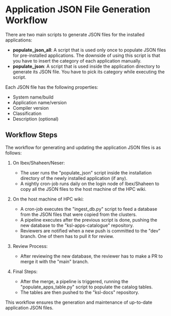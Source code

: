 # Application JSON File Generation Workflow

There are two main scripts to generate JSON files for the installed applications:

- **populate_json_all**: A script that is used only once to populate JSON files for pre-installed applications. The downside of using this script is that you have to insert the category of each application manually.
- **populate_json**: A script that is used inside the application directory to generate its JSON file. You have to pick its category while executing the script.

Each JSON file has the following properties:
- System name/build
- Application name/version
- Compiler version
- Classification
- Description (optional)

## Workflow Steps

The workflow for generating and updating the application JSON files is as follows:

1. On Ibex/Shaheen/Neser:
   - The user runs the "populate_json" script inside the installation directory of the newly installed application (if any).
   - A nightly cron-job runs daily on the login node of Ibex/Shaheen to copy all the JSON files to the host machine of the HPC wiki.

2. On the host machine of HPC wiki:
   - A cron-job executes the "ingest_db.py" script to feed a database from the JSON files that were copied from the clusters.
   - A pipeline executes after the previous script is done, pushing the new database to the "ksl-apps-catalogue" repository.
   - Reviewers are notified when a new push is committed to the "dev" branch. One of them has to pull it for review.

3. Review Process:
   - After reviewing the new database, the reviewer has to make a PR to merge it with the "main" branch.

4. Final Steps:
   - After the merge, a pipeline is triggered, running the "populate_apps_table.py" script to populate the catalog tables.
   - The tables are then pushed to the "ksl-docs" repository.

This workflow ensures the generation and maintenance of up-to-date application JSON files.

